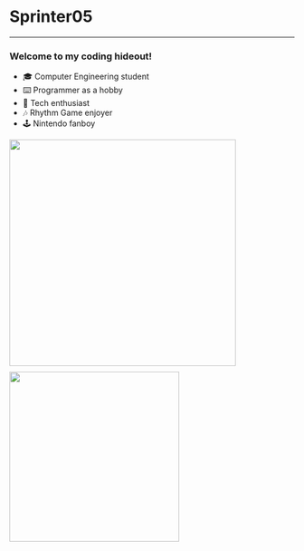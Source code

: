 # Sprinter05
---
### Welcome to my coding hideout!
- 🎓 Computer Engineering student
- ⌨️ Programmer as a hobby
- 💾 Tech enthusiast
- 🎶 Rhythm Game enjoyer
- 🕹️ Nintendo fanboy
<div style="display: flex; flex-direction: column;">
    <img width=400 align="center" src="https://github-readme-stats.vercel.app/api?username=Sprinter05&show_icons=true&theme=catppuccin_mocha&card_width=320&" style="margin:0 0 10px 0" /> 
    <img width=300 src="https://github-readme-stats.vercel.app/api/top-langs?username=Sprinter05&layout=compact&langs_count=8&card_width=320&theme=catppuccin_mocha&" />
</div>
